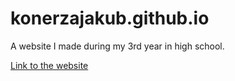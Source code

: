# konerzajakub.github.io
A website I made during my 3rd year in high school.

[Link to the website](https://konerzajakub.github.io)
